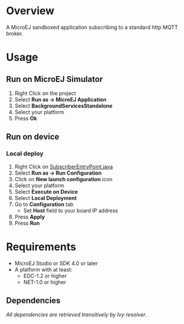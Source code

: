 <!--
	Markdown
	
	Copyright 2016 IS2T. All rights reserved.
	Modification and distribution is permitted under certain conditions.
	IS2T PROPRIETARY/CONFIDENTIAL. Use is subject to license terms.
-->
# Overview
A MicroEJ sandboxed application subscribing to a standard http MQTT broker.

# Usage
## Run on MicroEJ Simulator
1. Right Click on the project
1. Select **Run as -> MicroEJ Application**
1. Select **BackgroundServicesStandalone**
1. Select your platform 
1. Press **Ok**

## Run on device
### Local deploy
1. Right Click on [SubscriberEntryPoint.java](/ej.examples.iot.mqtt.app.subscriber/src/.generated~/.java/__Subscriber__/generated/SubscriberEntryPoint.java)
1. Select **Run as -> Run Configuration** 
1. Click on **New launch configuration** icon
1. Select your platform 
1. Select **Execute on Device**
1. Select **Local Deployment**
1. Go to **Configuration** tab
	* Set **Host** field to your board IP address
1. Press **Apply**
1. Press **Run**

# Requirements
* MicroEJ Studio or SDK 4.0 or later
* A platform with at least:
	* EDC-1.2 or higher
	* NET-1.0 or higher

## Dependencies
_All dependencies are retrieved transitively by Ivy resolver_.